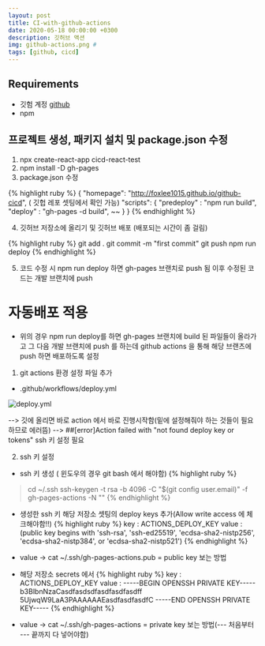 ```yaml
---
layout: post
title: CI-with-github-actions
date: 2020-05-18 00:00:00 +0300
description: 깃허브 액션
img: github-actions.png #
tags: [github, cicd]
---
```


## Requirements 
* 깃험 계정 [github][github]
* npm



## 프로젝트 생성, 패키지 설치 및 package.json 수정

1. npx create-react-app cicd-react-test
2. npm install -D gh-pages
3. package.json 수정 

{% highlight ruby %}
{
"homepage": "http://foxlee1015.github.io/github-cicd",   ( 깃헙 레포 셋팅에서 확인 가능)
"scripts": {
  "predeploy" : "npm run build",
  "deploy" : "gh-pages -d build",
    ~~
  }
}
{% endhighlight %}

4. 깃허브 저장소에 올리기 및 깃허브 배포 (배포되는 시간이 좀 걸림)

{% highlight ruby %}
git add .
git commit -m "first commit"
git push
npm run deploy
{% endhighlight %}

5. 코드 수정 시 npm run deploy 하면 gh-pages 브랜치로 push 됨 이후 수정된 코드는 개발 브랜치에 push


# 자동배포 적용
* 위의 경우 npm run deploy를 하면 gh-pages 브랜치에 build 된 파일들이 올라가고 그 다음 개발 브랜치에 push 를 하는데 github actions 을 통해 해당 브랜츠에 push 하면 배포하도록 설정

1. git actions 환경 설정 파일 추가
* .github/workflows/deploy.yml   

![deploy.yml]({{site.baseurl}}/assets/img/github_deploy_yml.JPG)

--> 깃에 올리면 바로 action 에서 바로 진행시작함(밑에 설정해줘야 하는 것들이 필요하므로 에러뜸)
--> ##[error]Action failed with "not found deploy key or tokens" ssh 키 설정 필요

2. ssh 키 설정

* ssh 키 생성 ( 윈도우의 경우 git bash 에서 해야함)
{% highlight ruby %}
> cd ~/.ssh
> ssh-keygen -t rsa -b 4096 -C "$(git config user.email)" -f gh-pages-actions -N ""
{% endhighlight %}

* 생성한 ssh 키 해당 저장소 셋팅의 deploy keys 추가(Allow write access 에 체크해야함!!)
{% highlight ruby %}
key : ACTIONS_DEPLOY_KEY
value : 
(public key begins with 'ssh-rsa', 'ssh-ed25519', 'ecdsa-sha2-nistp256', 'ecdsa-sha2-nistp384', or 'ecdsa-sha2-nistp521')
{% endhighlight %}
* value -> cat ~/.ssh/gh-pages-actions.pub   = public key 보는 방법

* 해당 저장소 secrets 에서
{% highlight ruby %}
key : ACTIONS_DEPLOY_KEY
value : 
-----BEGIN OPENSSH PRIVATE KEY-----
b3BlbnNzaCasdfasdsdfasdfasdfasdff
5UjwqW9LaA3PAAAAAAEasdfasdfasdfC
-----END OPENSSH PRIVATE KEY-----
{% endhighlight %}
* value -> cat ~/.ssh/gh-pages-actions  = private key 보는 방법(--- 처음부터 --- 끝까지 다 넣어야함)


[github]:https://github.com/